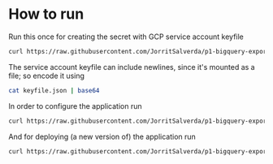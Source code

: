 # How to run

Run this once for creating the secret with GCP service account keyfile

```bash
curl https://raw.githubusercontent.com/JorritSalverda/p1-bigquery-exporter/master/k8s/secret.yaml | GCP_SERVICE_ACCOUNT_KEYFILE='<base64 encoded service account keyfile>' envsubst \$GCP_SERVICE_ACCOUNT_KEYFILE | kubectl apply -f -
```

The service account keyfile can include newlines, since it's mounted as a file; so encode it using

```bash
cat keyfile.json | base64
```

In order to configure the application run

```bash
curl https://raw.githubusercontent.com/JorritSalverda/p1-bigquery-exporter/master/k8s/configmap.yaml | P1_DEVICE_PATH='/dev/ttyUSB0' BQ_ENABLE='true' BQ_PROJECT_ID='gcp-project-id' BQ_DATASET='my-dataset' BQ_TABLE='my-table' envsubst \$P1_DEVICE_PATH,\$BQ_ENABLE,\$BQ_PROJECT_ID,\$BQ_DATASET,\$BQ_TABLE | kubectl apply -f -
```

And for deploying (a new version of) the application run

```bash
curl https://raw.githubusercontent.com/JorritSalverda/p1-bigquery-exporter/master/k8s/deployment.yaml | P1_DEVICE_PATH='/dev/ttyUSB0' CONTAINER_TAG='0.1.13' envsubst \$P1_DEVICE_PATH,\$CONTAINER_TAG | kubectl apply -f -
```

